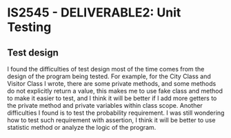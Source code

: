 # IS2545 - DELIVERABLE2: Unit Testing

## Test design

I found the difficulties of test design most of the time comes from the design of the program being tested. For example, for the City Class and Visitor Class I wrote, there are some private methods, and some methods do not explicitly return a value, this makes me to use fake class and method to make it easier to test, and I think it will be better if I add more getters to the private method and private variables within class scope. Another difficulties I found is to test the probability requirement. I was still wondering how to test such requirement with assertion, I think it will be better to use statistic method or analyze the logic of the program. 
